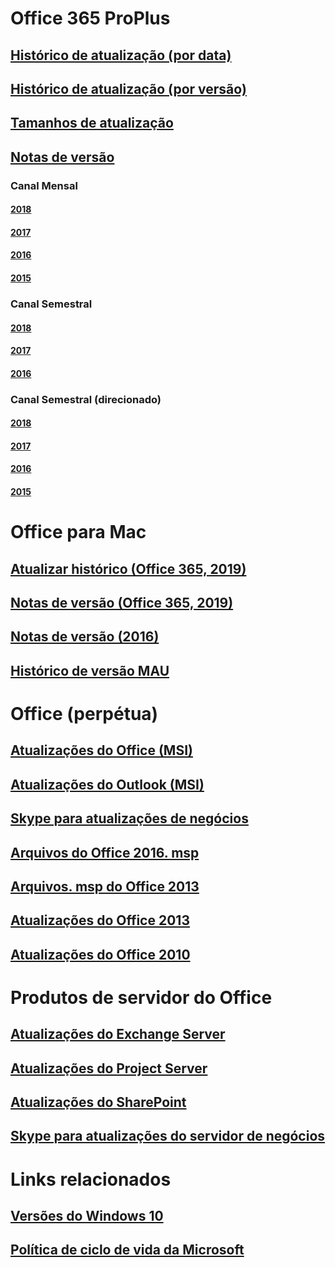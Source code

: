# Office 365 ProPlus
## [Histórico de atualização (por data)](update-history-office365-proplus-by-date.md)
## [Histórico de atualização (por versão)](update-history-office365-proplus-by-version.md)
## [Tamanhos de atualização](download-sizes-office365-proplus-updates.md)

## [Notas de versão](release-notes-office365-proplus.md)

### Canal Mensal
#### [2018](monthly-channel-2018.md)
#### [2017](monthly-channel-2017.md)
#### [2016](monthly-channel-2016.md)
#### [2015](monthly-channel-2015.md)

### Canal Semestral
#### [2018](semi-annual-channel-2018.md)
#### [2017](semi-annual-channel-2017.md)
#### [2016](semi-annual-channel-2016.md)

### Canal Semestral (direcionado)
#### [2018](semi-annual-channel-targeted-2018.md)
#### [2017](semi-annual-channel-targeted-2017.md)
#### [2016](semi-annual-channel-targeted-2016.md)
#### [2015](semi-annual-channel-targeted-2015.md)

# Office para Mac
## [Atualizar histórico (Office 365, 2019)](update-history-office-for-mac.md)
## [Notas de versão (Office 365, 2019)](release-notes-office-for-mac.md)
## [Notas de versão (2016)](release-notes-office-2016-mac.md)
## [Histórico de versão MAU](release-history-microsoft-autoupdate.md)

# Office (perpétua)
## [Atualizações do Office (MSI)](office-updates-msi.md)
## [Atualizações do Outlook (MSI)](outlook-updates-msi.md)
## [Skype para atualizações de negócios](https://docs.microsoft.com/SkypeForBusiness/sfb-client-updates)
## [Arquivos do Office 2016. msp](msp-files-office-2016.md)
## [Arquivos. msp do Office 2013](msp-files-office-2013.md)
## [Atualizações do Office 2013](update-history-office-2013.md)
## [Atualizações do Office 2010](update-history-office-2010-click-to-run.md)

# Produtos de servidor do Office
## [Atualizações do Exchange Server](https://technet.microsoft.com/library/hh135098(v=exchg.150).aspx)
## [Atualizações do Project Server](project-server-updates.md)
## [Atualizações do SharePoint](sharepoint-updates.md)
## [Skype para atualizações do servidor de negócios](https://docs.microsoft.com/SkypeForBusiness/sfb-server-updates)

# Links relacionados
## [Versões do Windows 10](https://www.microsoft.com/itpro/windows-10/release-information)
## [Política de ciclo de vida da Microsoft](https://support.microsoft.com/lifecycle)


